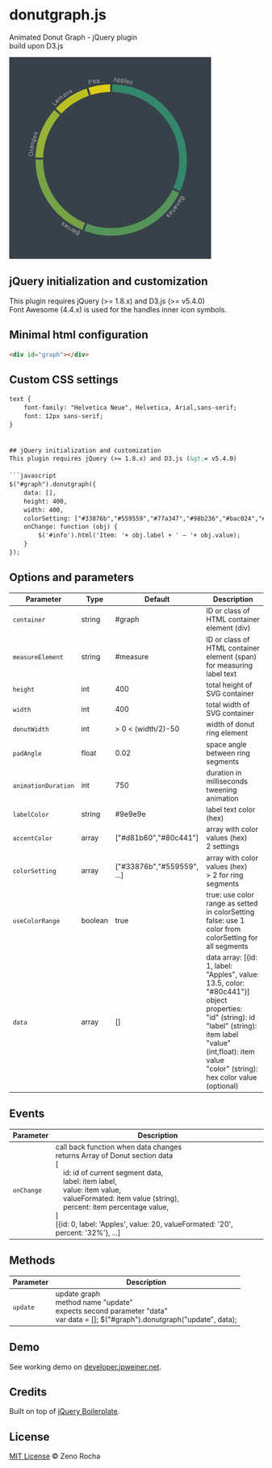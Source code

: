 # donutgraph.js
Animated Donut Graph - jQuery plugin<br>
build upon D3.js<br>

![preview](https://github.com/jpweinerdev/donutgraph.js/blob/main/intro.png)

## jQuery initialization and customization
This plugin requires jQuery (&gt;= 1.8.x) and D3.js (&gt;= v5.4.0)<br>Font Awesome (4.4.x) is used for the handles inner icon symbols.

## Minimal html configuration
```html
<div id="graph"></div>
```

## Custom CSS settings
```html
text {
	font-family: "Helvetica Neue", Helvetica, Arial,sans-serif;
	font: 12px sans-serif;
}


## jQuery initialization and customization
This plugin requires jQuery (>= 1.8.x) and D3.js (&gt;= v5.4.0)

```javascript
$("#graph").donutgraph({
	data: [],
	height: 400,
	width: 400,
	colorSetting: ["#33876b","#559559","#77a347","#98b236","#bac024","#dcce12","#e0e0e0"],
	onChange: function (obj) {	
		$('#info').html('Item: '+ obj.label + ' – '+ obj.value);
	}
});
```

## Options and parameters
Parameter | Type | Default | Description
--- | --- | --- | ---
`container` | string | #graph | ID or class of HTML container element (div)
`measureElement` | string | #measure | ID or class of HTML container element (span) for measuring label text
`height` | int | 400 | total height of SVG container
`width` | int | 400 | total width of SVG container
`donutWidth` | int | > 0 < (width/2)-50 | width of donut ring element
`padAngle` | float | 0.02 | space angle between ring segments
`animationDuration` | int | 750 | duration in milliseconds<br>tweening animation
`labelColor` | string | #9e9e9e | label text color (hex)
`accentColor` | array | ["#d81b60","#80c441"] | array with color values (hex)<br>2 settings
`colorSetting` | array | ["#33876b","#559559", ...] | array with color values (hex)<br>> 2 for ring segments 
`useColorRange` | boolean | true | true: use color range as setted in colorSetting<br>false: use 1 color from colorSetting for all segments
`data` | array | [] | data array: [{id: 1, label: "Apples", value: 13.5, color: "#80c441"}]<br>object properties:<br>"id" (string): id<br>"label" (string): item label<br>"value" (int,float): item value<br>"color" (string): hex color value (optional) 

## Events
Parameter | Description
--- | ---
`onChange` | call back function when data changes<br>returns Array of Donut section data<br>[<br>&nbsp;&nbsp;&nbsp;	id: id of current segment data,<br>&nbsp;&nbsp;&nbsp;	label: item label,<br>&nbsp;&nbsp;&nbsp;	value: item value,<br>&nbsp;&nbsp;&nbsp;	valueFormated: item value (string),<br>&nbsp;&nbsp;&nbsp;	percent: item percentage value,<br>]<br>[{id: 0, label: 'Apples', value: 20, valueFormated: '20', percent: '32%'}, ...]

## Methods
Parameter | Description
--- | ---
`update` | update graph<br>method name "update"<br>expects second parameter "data"<br>var data = []; $("#graph").donutgraph("update", data);

## Demo

See working demo on [developer.jpweiner.net](http://developer.jpweiner.net/donutgraph.html).


## Credits

Built on top of [jQuery Boilerplate](http://jqueryboilerplate.com).

## License

[MIT License](http://zenorocha.mit-license.org/) © Zeno Rocha
